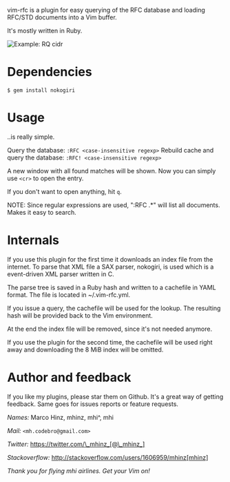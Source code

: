 vim-rfc is a plugin for easy querying of the RFC database and loading RFC/STD
documents into a Vim buffer.

It's mostly written in Ruby.

![Example: RQ cidr](https://github.com/mhinz/vim-rfc/raw/master/rfc.png)

Dependencies
============

```
$ gem install nokogiri
```

Usage
=====

..is really simple.

Query the database: `:RFC <case-insensitive regexp>`
Rebuild cache and query the database: `:RFC! <case-insensitive regexp>`

A new window with all found matches will be shown. Now you can simply use `<cr>`
to open the entry.

If you don't want to open anything, hit `q`.

NOTE: Since regular expressions are used, ":RFC .*" will list all documents.
Makes it easy to search.

Internals
=========

If you use this plugin for the first time it downloads an index file from the
internet. To parse that XML file a SAX parser, nokogiri, is used which is a
event-driven XML parser written in C.

The parse tree is saved in a Ruby hash and written to a cachefile in YAML
format. The file is located in ~/.vim-rfc.yml.

If you issue a query, the cachefile will be used for the lookup. The resulting
hash will be provided back to the Vim environment.

At the end the index file will be removed, since it's not needed anymore.

If you use the plugin for the second time, the cachefile will be used right away
and downloading the 8 MiB index will be omitted.

Author and feedback
===================

If you like my plugins, please star them on Github. It's a great way of getting
feedback. Same goes for issues reports or feature requests.

*Names:* Marco Hinz, mhinz, mhi^, mhi

*Mail:* `<mh.codebro@gmail.com>`

*Twitter:* https://twitter.com/\_mhinz_[@\_mhinz_]

*Stackoverflow:* http://stackoverflow.com/users/1606959/mhinz[mhinz]

_Thank you for flying mhi airlines. Get your Vim on!_
